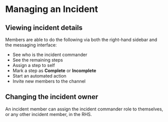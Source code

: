 # Managing an Incident

## Viewing incident details

Members are able to do the following via both the right-hand sidebar and the messaging interface:
- See who is the incident commander
- See the remaining steps
- Assign a step to self
- Mark a step as **Complete** or **Incomplete**
- Start an automated action
- Invite new members to the channel



## Changing the incident owner

An incident member can assign the incident commander role to themselves, or any other incident member, in the RHS.
